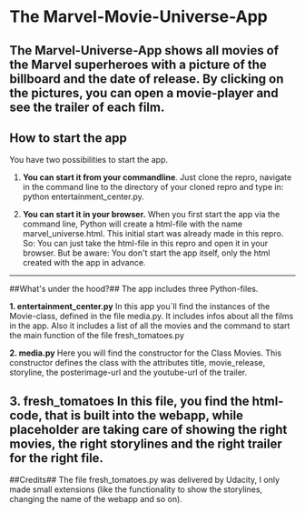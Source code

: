 # The Marvel-Movie-Universe-App #
The Marvel-Universe-App shows all movies of the Marvel superheroes with a picture of the billboard and the date of release. By clicking on the pictures, you can open a movie-player and see the trailer of each film.
--------

## How to start the app ##
You have two possibilities to start the app.

1. **You can start it from your commandline**. Just clone the repro, navigate in the command line to the directory of your cloned repro and type in: python entertainment_center.py.

2. **You can start it in your browser.** When you first start the app via the command line, Python will create a html-file with the name marvel_universe.html. This initial start was already made in this repro. So: You can just take the html-file in this repro and open it in your browser. But be aware: You don't start the app itself, only the html created with the app in advance.
--------------

##What's under the hood?##
The app includes three Python-files.

**1. entertainment_center.py**
In this app you´ll find the instances of the Movie-class, defined in the file media.py. It includes infos about all the films in the app. Also it includes a list of all the movies and the command to start the main function of the file fresh_tomatoes.py

**2. media.py**
Here you will find the constructor for the Class Movies. This constructor defines the class with the attributes title, movie_release, storyline, the posterimage-url and the youtube-url of the trailer.

**3. fresh_tomatoes**
In this file, you find the html-code, that is built into the webapp, while placeholder are taking care of showing the right movies, the right storylines and the right trailer for the right file.
------------

##Credits##
The file fresh_tomatoes.py was delivered by Udacity, I only made small extensions (like the functionality to show the storylines, changing the name of the webapp and so on).




